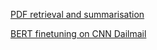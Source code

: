 [PDF retrieval and summarisation](Retrieve_and_summarise_pdf.ipynb)

[BERT finetuning on CNN Dailmail](BERT2BERT%20CNNDM%20COURSE%20PROJECT.ipynb)

